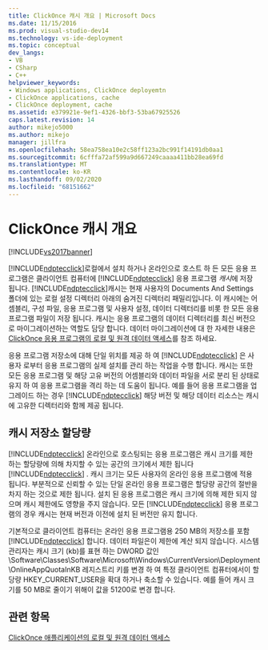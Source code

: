 ```yaml
---
title: ClickOnce 캐시 개요 | Microsoft Docs
ms.date: 11/15/2016
ms.prod: visual-studio-dev14
ms.technology: vs-ide-deployment
ms.topic: conceptual
dev_langs:
- VB
- CSharp
- C++
helpviewer_keywords:
- Windows applications, ClickOnce deployemtn
- ClickOnce applications, cache
- ClickOnce deployment, cache
ms.assetid: e379921e-9ef1-4326-bbf3-53ba67925526
caps.latest.revision: 14
author: mikejo5000
ms.author: mikejo
manager: jillfra
ms.openlocfilehash: 58ea758ea10e2c58ff123a2bc991f14191db0aa1
ms.sourcegitcommit: 6cfffa72af599a9d667249caaaa411bb28ea69fd
ms.translationtype: MT
ms.contentlocale: ko-KR
ms.lasthandoff: 09/02/2020
ms.locfileid: "68151662"
---
```

# <a name="clickonce-cache-overview"></a>ClickOnce 캐시 개요
[!INCLUDE[vs2017banner](../includes/vs2017banner.md)]

[!INCLUDE[ndptecclick](../includes/ndptecclick-md.md)]로컬에서 설치 하거나 온라인으로 호스트 하 든 모든 응용 프로그램은 클라이언트 컴퓨터에 [!INCLUDE[ndptecclick](../includes/ndptecclick-md.md)] 응용 프로그램 *캐시*에 저장 됩니다. [!INCLUDE[ndptecclick](../includes/ndptecclick-md.md)]캐시는 현재 사용자의 Documents And Settings 폴더에 있는 로컬 설정 디렉터리 아래의 숨겨진 디렉터리 패밀리입니다. 이 캐시에는 어셈블리, 구성 파일, 응용 프로그램 및 사용자 설정, 데이터 디렉터리를 비롯 한 모든 응용 프로그램 파일이 저장 됩니다. 캐시는 응용 프로그램의 데이터 디렉터리를 최신 버전으로 마이그레이션하는 역할도 담당 합니다. 데이터 마이그레이션에 대 한 자세한 내용은 [ClickOnce 응용 프로그램의 로컬 및 원격 데이터 액세스](../deployment/accessing-local-and-remote-data-in-clickonce-applications.md)를 참조 하세요.  
  
 응용 프로그램 저장소에 대해 단일 위치를 제공 하 여 [!INCLUDE[ndptecclick](../includes/ndptecclick-md.md)] 은 사용자 로부터 응용 프로그램의 실제 설치를 관리 하는 작업을 수행 합니다. 캐시는 또한 모든 응용 프로그램 및 해당 고유 버전의 어셈블리와 데이터 파일을 서로 분리 된 상태로 유지 하 여 응용 프로그램을 격리 하는 데 도움이 됩니다. 예를 들어 응용 프로그램을 업그레이드 하는 경우 [!INCLUDE[ndptecclick](../includes/ndptecclick-md.md)] 해당 버전 및 해당 데이터 리소스는 캐시에 고유한 디렉터리와 함께 제공 됩니다.  
  
## <a name="cache-storage-quota"></a>캐시 저장소 할당량  
 [!INCLUDE[ndptecclick](../includes/ndptecclick-md.md)] 온라인으로 호스팅되는 응용 프로그램은 캐시 크기를 제한 하는 할당량에 의해 차지할 수 있는 공간의 크기에서 제한 됩니다 [!INCLUDE[ndptecclick](../includes/ndptecclick-md.md)] . 캐시 크기는 모든 사용자의 온라인 응용 프로그램에 적용 됩니다. 부분적으로 신뢰할 수 있는 단일 온라인 응용 프로그램은 할당량 공간의 절반을 차지 하는 것으로 제한 됩니다. 설치 된 응용 프로그램은 캐시 크기에 의해 제한 되지 않으며 캐시 제한에도 영향을 주지 않습니다. 모든 [!INCLUDE[ndptecclick](../includes/ndptecclick-md.md)] 응용 프로그램의 경우 캐시는 현재 버전과 이전에 설치 된 버전만 유지 합니다.  
  
 기본적으로 클라이언트 컴퓨터는 온라인 응용 프로그램용 250 MB의 저장소를 포함 [!INCLUDE[ndptecclick](../includes/ndptecclick-md.md)] 합니다. 데이터 파일은이 제한에 계산 되지 않습니다. 시스템 관리자는 캐시 크기 (kb)를 표현 하는 DWORD 값인 \Software\Classes\Software\Microsoft\Windows\CurrentVersion\Deployment\OnlineAppQuotaInKB 레지스트리 키를 변경 하 여 특정 클라이언트 컴퓨터에서이 할당량 HKEY_CURRENT_USER을 확대 하거나 축소할 수 있습니다. 예를 들어 캐시 크기를 50 MB로 줄이기 위해이 값을 51200로 변경 합니다.  
  
## <a name="see-also"></a>관련 항목  
 [ClickOnce 애플리케이션의 로컬 및 원격 데이터 액세스](../deployment/accessing-local-and-remote-data-in-clickonce-applications.md)
